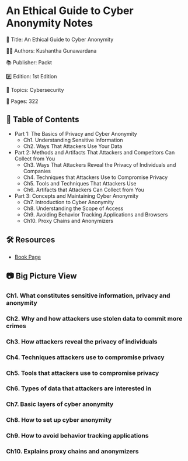 # An Ethical Guide to Cyber Anonymity Notes

📕 Title: An Ethical Guide to Cyber Anonymity

👨‍💻 Authors: Kushantha Gunawardana

📚 Publisher: Packt

#️⃣ Edition: 1st Edition

💾 Topics: Cybersecurity

📄 Pages: 322

## 📝 Table of Contents

- Part 1: The Basics of Privacy and Cyber Anonymity
  - Ch1. Understanding Sensitive Information
  - Ch2. Ways That Attackers Use Your Data
- Part 2: Methods and Artifacts That Attackers and Competitors Can Collect from You
  - Ch3. Ways That Attackers Reveal the Privacy of Individuals and Companies
  - Ch4. Techniques that Attackers Use to Compromise Privacy
  - Ch5. Tools and Techniques That Attackers Use
  - Ch6. Artifacts that Attackers Can Collect from You
- Part 3: Concepts and Maintaining Cyber Anonymity
  - Ch7. Introduction to Cyber Anonymity
  - Ch8. Understanding the Scope of Access
  - Ch9. Avoiding Behavior Tracking Applications and Browsers
  - Ch10. Proxy Chains and Anonymizers

## 🛠️ Resources

- [Book Page](https://www.packtpub.com/product/an-ethical-guide-to-cyber-anonymity/9781801810210)

## 📷 Big Picture View

### Ch1. What constitutes sensitive information, privacy and anonymity

### Ch2. Why and how attackers use stolen data to commit more crimes

### Ch3. How attackers reveal the privacy of individuals

### Ch4. Techniques attackers use to compromise privacy

### Ch5. Tools that attackers use to compromise privacy

### Ch6. Types of data that attackers are interested in

### Ch7. Basic layers of cyber anonymity

### Ch8. How to set up cyber anonymity

### Ch9. How to avoid behavior tracking applications

### Ch10. Explains proxy chains and anonymizers

